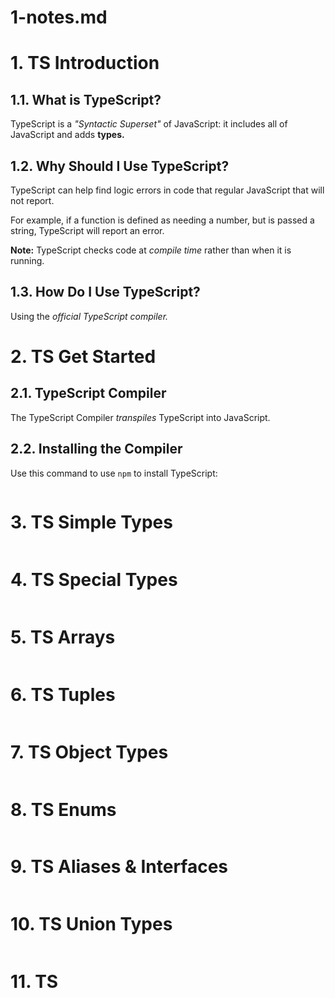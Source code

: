
# 1-notes.md

# 1. TS Introduction

## 1.1. What is TypeScript?

TypeScript is a *"Syntactic Superset"* of JavaScript: it includes all of JavaScript and adds **types.**

## 1.2. Why Should I Use TypeScript?

TypeScript can help find logic errors in code that regular JavaScript that will not report.

For example, if a function is defined as needing a number, but is passed a string, TypeScript will report an error.

**Note:** TypeScript checks code at *compile time* rather than when it is running.

## 1.3. How Do I Use TypeScript?

Using the *official TypeScript compiler.*

# 2. TS Get Started

## 2.1. TypeScript Compiler

The TypeScript Compiler *transpiles* TypeScript into JavaScript.

## 2.2. Installing the Compiler

Use this command to use `npm` to install TypeScript:

```
```

# 3. TS Simple Types

```javascript
```

# 4. TS Special Types

```javascript
```

# 5. TS Arrays

```javascript
```

# 6. TS Tuples

```javascript
```

# 7. TS Object Types

```javascript
```

# 8. TS Enums

```javascript
```

# 9. TS Aliases & Interfaces

```javascript
```

# 10. TS Union Types

```javascript
```

# 11. TS 

```javascript
```
